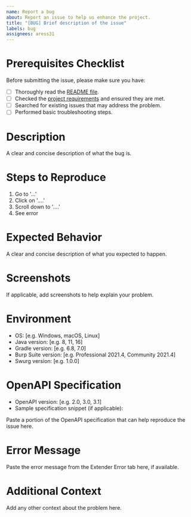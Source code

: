 ```yaml
---
name: Report a bug
about: Report an issue to help us enhance the project.
title: "[BUG] Brief description of the issue"
labels: bug
assignees: aress31
---
```


# Prerequisites Checklist

Before submitting the issue, please make sure you have:

- [ ] Thoroughly read the [README file](https://github.com/aress31/swurg/blob/main/README.md).
- [ ] Checked the [project requirements](https://github.com/aress31/swurg#requirements) and ensured they are met.
- [ ] Searched for existing issues that may address the problem.
- [ ] Performed basic troubleshooting steps.

# Description

A clear and concise description of what the bug is.

# Steps to Reproduce

1. Go to '...'
2. Click on '....'
3. Scroll down to '....'
4. See error

# Expected Behavior

A clear and concise description of what you expected to happen.

# Screenshots

If applicable, add screenshots to help explain your problem.

# Environment

- OS: [e.g. Windows, macOS, Linux]
- Java version: [e.g. 8, 11, 16]
- Gradle version: [e.g. 6.8, 7.0]
- Burp Suite version: [e.g. Professional 2021.4, Community 2021.4]
- Swurg version: [e.g. 1.0.0]

# OpenAPI Specification

- OpenAPI version: [e.g. 2.0, 3.0, 3.1]
- Sample specification snippet (if applicable):

Paste a portion of the OpenAPI specification that can help reproduce the issue here.

# Error Message

Paste the error message from the Extender Error tab here, if available.

# Additional Context

Add any other context about the problem here.
